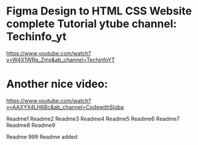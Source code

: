 # Figma Design to HTML CSS Website complete Tutorial ytube channel: Techinfo_yt 
https://www.youtube.com/watch?v=W4X1WRq_Zms&ab_channel=TechinfoYT

# Another nice video:
https://www.youtube.com/watch?v=AAXYX4LH6Bc&ab_channel=CodewithSloba

Readme1
Readme2
Readme3
Readme4
Readme5
Readme6
Readme7
Readme8
Readme9

Readme 999
Readme added
